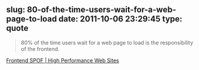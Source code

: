 slug: 80-of-the-time-users-wait-for-a-web-page-to-load
date: 2011-10-06 23:29:45
type: quote
---

> 80% of the time users wait for a web page to load is the responsibility of the frontend.

[Frontend SPOF | High Performance Web Sites](http://www.stevesouders.com/blog/2010/06/01/frontend-spof/)
